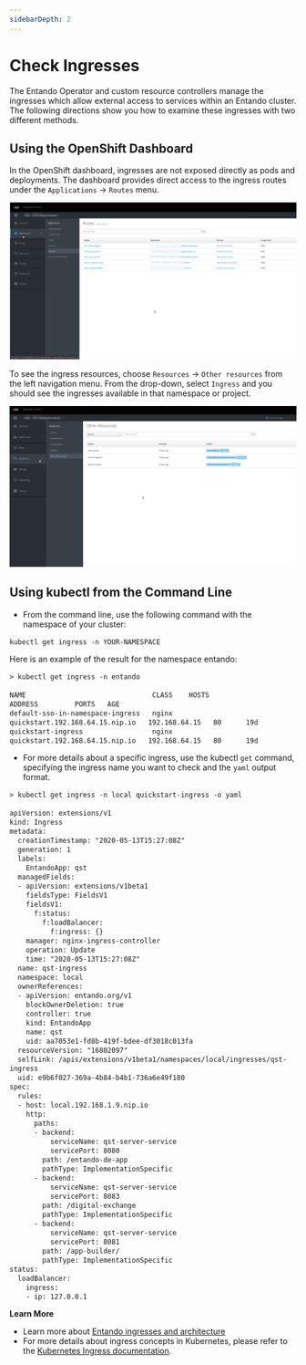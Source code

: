 ```yaml
---
sidebarDepth: 2
---
```


# Check Ingresses 

 The Entando Operator and custom resource controllers manage the ingresses which allow external access to services within an Entando cluster. The following directions show you how to examine these ingresses with two different methods.

## Using the OpenShift Dashboard

In the OpenShift dashboard, ingresses are not exposed directly as pods and deployments. The dashboard provides direct access to the ingress routes under the `Applications` → `Routes` menu.

![Routes panel](./img/openshift-routes-panel.png)

To see the ingress resources, choose `Resources`  → `Other resources` from the left navigation menu. From the drop-down, select `Ingress` and you should see the ingresses available in that namespace or project.

![Ingress panel](./img/openshift-ingress-resources-panel.png)


## Using kubectl from the Command Line

* From the command line, use the following command with the namespace of your cluster:
```
kubectl get ingress -n YOUR-NAMESPACE
```

Here is an example of the result for the namespace entando:
```
> kubectl get ingress -n entando

NAME                               CLASS    HOSTS                             ADDRESS         PORTS   AGE
default-sso-in-namespace-ingress   nginx   quickstart.192.168.64.15.nip.io   192.168.64.15   80      19d
quickstart-ingress                 nginx   quickstart.192.168.64.15.nip.io   192.168.64.15   80      19d
```

* For more details about a specific ingress, use the kubectl `get` command, specifying the ingress name you want to check and the `yaml` output format.

```
> kubectl get ingress -n local quickstart-ingress -o yaml

apiVersion: extensions/v1
kind: Ingress
metadata:
  creationTimestamp: "2020-05-13T15:27:08Z"
  generation: 1
  labels:
    EntandoApp: qst
  managedFields:
  - apiVersion: extensions/v1beta1
    fieldsType: FieldsV1
    fieldsV1:
      f:status:
        f:loadBalancer:
          f:ingress: {}
    manager: nginx-ingress-controller
    operation: Update
    time: "2020-05-13T15:27:08Z"
  name: qst-ingress
  namespace: local
  ownerReferences:
  - apiVersion: entando.org/v1
    blockOwnerDeletion: true
    controller: true
    kind: EntandoApp
    name: qst
    uid: aa7053e1-fd8b-419f-bdee-df3018c013fa
  resourceVersion: "16802097"
  selfLink: /apis/extensions/v1beta1/namespaces/local/ingresses/qst-ingress
  uid: e9b6f027-369a-4b84-b4b1-736a6e49f180
spec:
  rules:
  - host: local.192.168.1.9.nip.io
    http:
      paths:
      - backend:
          serviceName: qst-server-service
          servicePort: 8080
        path: /entando-de-app
        pathType: ImplementationSpecific
      - backend:
          serviceName: qst-server-service
          servicePort: 8083
        path: /digital-exchange
        pathType: ImplementationSpecific
      - backend:
          serviceName: qst-server-service
          servicePort: 8081
        path: /app-builder/
        pathType: ImplementationSpecific
status:
  loadBalancer:
    ingress:
    - ip: 127.0.0.1
```

**Learn More**

* Learn more about [Entando ingresses and architecture](../getting-started/concepts-overview.md) 
* For more details about ingress concepts in Kubernetes, please refer to the [Kubernetes Ingress documentation](https://kubernetes.io/docs/concepts/services-networking/ingress/).